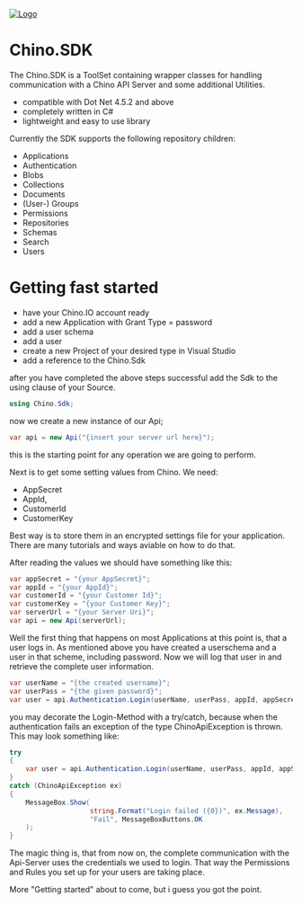 [![Logo](https://www.chino.io/img/chino.io-chino-header-logo.png "Chino.IO Logo")](https://chino.io)
# Chino.SDK

The Chino.SDK is a ToolSet containing wrapper classes for handling communication with a Chino API Server and some additional Utilities.

 - compatible with Dot Net 4.5.2 and above
 - completely written in C#
 - lightweight and easy to use library

Currently the SDK supports the following repository children:
- Applications
- Authentication
- Blobs
- Collections
- Documents
- (User-) Groups
- Permissions
- Repositories
- Schemas
- Search
- Users

# Getting fast started
- have your Chino.IO account ready
- add a new Application with Grant Type = password
- add a user schema
- add a user
- create a new Project of your desired type in Visual Studio
- add a reference to the Chino.Sdk

after you have completed the above steps successful add the Sdk to the using clause of your Source.

```c#
using Chino.Sdk;
```

now we create a new instance of our Api;
```c#
var api = new Api("{insert your server url here}");
```
this is the starting point for any operation we are going to perform.

Next is to get some setting values from Chino.
We need:
- AppSecret
- AppId,
- CustomerId
- CustomerKey

Best way is to store them in an encrypted settings file for your application. There are many tutorials and ways aviable on how to do that.

After reading the values we should have something like this:
```c#
var appSecret = "{your AppSecret}";
var appId = "{your AppId}";
var customerId = "{your Customer Id}";
var customerKey = "{your Customer Key}";
var serverUrl = "{your Server Uri}";
var api = new Api(serverUrl);
```

Well the first thing that happens on most Applications at this point is, that a user logs in.
As mentioned above you have created a userschema and a user in that scheme, including password. 
Now we will log that user in and retrieve the complete user information.

```c#
var userName = "{the created username}";
var userPass = "{the given password}";
var user = api.Authentication.Login(userName, userPass, appId, appSecret);
```

you may decorate the Login-Method with a try/catch, because when the authentication fails an exception of the type ChinoApiException is thrown. This may look something like:
```c#
try
{
    var user = api.Authentication.Login(userName, userPass, appId, appSecret);
}
catch (ChinoApiException ex)
{
    MessageBox.Show(
                    string.Format("Login failed ({0})", ex.Message),
                    "Fail", MessageBoxButtons.OK
    );
}
```

The magic thing is, that from now on, the complete communication with the Api-Server uses the credentials we used to login. That way the Permissions and Rules you set up for your users are taking place.

More "Getting started" about to come, but i guess you got the point.